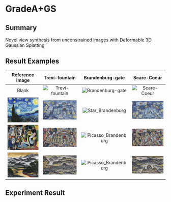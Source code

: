 # GradeA+GS

## **Summary**
Novel view synthesis from unconstrained images with Deformable 3D Gaussian Splatting

## **Result Examples**
Reference image|  Trevi-fountain  |  Brandenburg-gate  |  Scare-Coeur
:-------------------------:|:-------------------------:|:-------------------------:|:-------------------------:
Blank | ![Trevi-fountain](result/Trevi-fountain.gif) | ![Brandenburg-gate](result/Brandenburg-gate.gif) | ![Scare-Coeur](result/Scare-Coeur.gif)
![Star](result/Star.png) | ![Star_Trevi](result/Star_Trevi.gif) | ![Star_Brandenburg](result/Star_Brandenburg.gif) | ![Star_Scare](result/Star_Scare.gif)
![Picasso](result/Picasso.png) | ![Picasso_Trevi](result/Picasso_Trevi.gif) | ![Picasso_Brandenburg](result/Picasso_Brandenburg.gif) | ![Picasso_Scare](result/Picasso_Scare.gif)
![Mountain](result/Mountain.png) | ![Picasso_Trevi](result/Mountain_Trevi.gif) | ![Picasso_Brandenburg](result/Mountain_Brandenburg.gif) | ![Picasso_Scare](result/Mountain_Scare.gif)

## **Experiment Result**
